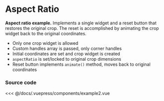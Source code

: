 # Aspect Ratio

<example2 />

**Aspect ratio example.** Implements a single widget and a reset
button that restores the original crop. The reset is accomplished by
animating the crop widget back to the original coordinates.

  * Only one crop widget is allowed
  * Custom handles array is passed, only corner handles
  * Initial coordinates are set and crop widget is created
  * `aspectRatio` is set/locked to original crop dimensions
  * Reset button implements `animate()` method, moves back to original coordinates

### Source code

<<< @/docs/.vuepress/components/example2.vue
